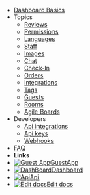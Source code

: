 - [Dashboard Basics](overview.md)
- Topics
  - [Reviews](reviews.md)
  - [Permissions](permissions.md)
  - [Languages](languages.md)
  - [Staff](staff.md)
  - [Images](images.md)
  - [Chat](chat.md)
  - [Check-In](checkins.md)
  - [Orders](orders.md)
  - [Integrations](integrations.md)
  - [Tags](tags.md)
  - [Guests](guests.md)
  - [Rooms](rooms.md)
  - [Agile Boards](agile.md)
- Developers
  - [Api integrations](api-integrations.md)
  - [Api keys](api-keys.md)
  - [Webhooks](webhooks.md)
- [FAQ](faq.md)
- **Links**
- [![Guest App](https://icongr.am/feather/user.svg?size=16&color=808080)GuestApp](https://guest.guestbell.com)
- [![DashBoard](https://icongr.am/feather/monitor.svg?color=808080&size=16)Dashboard](https://dashboard.guestbell.com)
- [![Api](https://icongr.am/feather/code.svg?size=16&color=808080)Api](https://api.guestbell.com)
- [![Edit docs](https://icongr.am/feather/edit.svg?size=16&color=808080)Edit docs](https://github.com/guestbell/docs)
